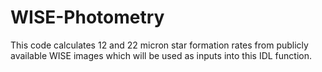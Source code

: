 # WISE-Photometry

This code calculates 12 and 22 micron star formation rates from publicly available WISE images which will be used as inputs into this IDL function.  
